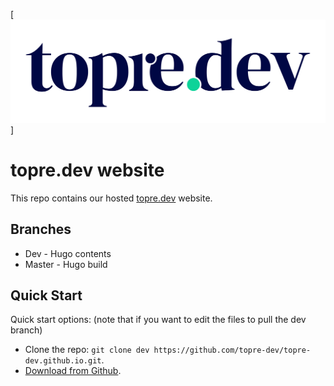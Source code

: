 [![topre](https://github.com/Topre-Dev/topre-dev.github.io/blob/9596d0cf5662dbd1100454a8709c24436fe67fd5/static/images/logo/logotransparentdark.png)]

# topre.dev website
This repo contains our hosted [topre.dev](https://topre.dev) website.



## Branches
- Dev - Hugo contents
- Master - Hugo build

## Quick Start
Quick start options: (note that if you want to edit the files to pull the dev branch)

- Clone the repo: `git clone dev https://github.com/topre-dev/topre-dev.github.io.git`.
- [Download from Github](https://github.com/topre-dev/topre-dev.github.io/archive/dev.zip).
